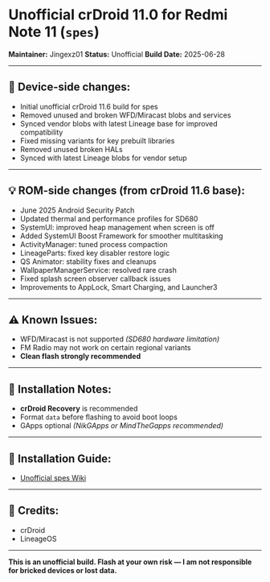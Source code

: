 # Unofficial crDroid 11.0 for Redmi Note 11 (`spes`)

**Maintainer:** Jingexz01
**Status:** Unofficial
**Build Date:** 2025-06-28

---

## 📱 Device-side changes:

* Initial unofficial crDroid 11.6 build for spes
* Removed unused and broken WFD/Miracast blobs and services
* Synced vendor blobs with latest Lineage base for improved compatibility
* Fixed missing variants for key prebuilt libraries
* Removed unused broken HALs
* Synced with latest Lineage blobs for vendor setup

---

## 💡 ROM-side changes (from crDroid 11.6 base):

* June 2025 Android Security Patch
* Updated thermal and performance profiles for SD680
* SystemUI: improved heap management when screen is off
* Added SystemUI Boost Framework for smoother multitasking
* ActivityManager: tuned process compaction
* LineageParts: fixed key disabler restore logic
* QS Animator: stability fixes and cleanups
* WallpaperManagerService: resolved rare crash
* Fixed splash screen observer callback issues
* Improvements to AppLock, Smart Charging, and Launcher3

---

## ⚠️ Known Issues:

* WFD/Miracast is not supported *(SD680 hardware limitation)*
* FM Radio may not work on certain regional variants
* **Clean flash strongly recommended**

---

## 🔧 Installation Notes:

* **crDroid Recovery** is recommended
* Format `data` before flashing to avoid boot loops
* GApps optional *(NikGApps or MindTheGapps recommended)*

---

## 📲 Installation Guide:

* [Unofficial spes Wiki](https://github.com/Jingexz01/Unoffical_Redmi_Note_11_crDroid/wiki)

---

## 👤 Credits:

* crDroid
* LineageOS

---

**This is an unofficial build. Flash at your own risk — I am not responsible for bricked devices or lost data.**
